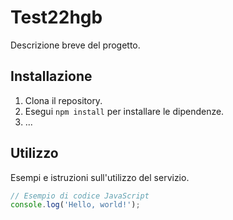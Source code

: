 # Test22hgb


Descrizione breve del progetto.

## Installazione

1. Clona il repository.
2. Esegui `npm install` per installare le dipendenze.
3. ...

## Utilizzo

Esempi e istruzioni sull'utilizzo del servizio.

```javascript
// Esempio di codice JavaScript
console.log('Hello, world!');
